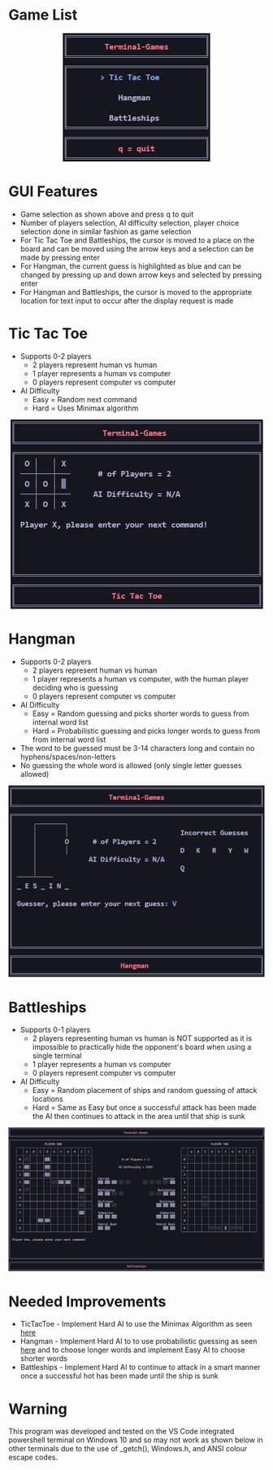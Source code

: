 # Game List
<p align="center">
 <img src="screenshots/Main%20Game%20Display.png">
</p>

# GUI Features
* Game selection as shown above and press q to quit
* Number of players selection, AI difficulty selection, player choice selection done in similar fashion as game selection
* For Tic Tac Toe and Battleships, the cursor is moved to a place on the board and can be moved using the arrow keys and a selection can be made by pressing enter
* For Hangman, the current guess is highlighted as blue and can be changed by pressing up and down arrow keys and selected by pressing enter
* For Hangman and Battleships, the cursor is moved to the appropriate location for text input to occur after the display request is made

# Tic Tac Toe
* Supports 0-2 players
  * 2 players represent human vs human
  * 1 player represents a human vs computer
  * 0 players represent computer vs computer
* AI Difficulty
  * Easy = Random next command
  * Hard = Uses Minimax algorithm

<p align="center">
 <img src="screenshots/TicTacToe%20Playing.png">
</p>

# Hangman
* Supports 0-2 players
  * 2 players represent human vs human
  * 1 player represents a human vs computer, with the human player deciding who is guessing
  * 0 players represent computer vs computer
* AI Difficulty
  * Easy = Random guessing and picks shorter words to guess from internal word list
  * Hard = Probabilistic guessing and picks longer words to guess from from internal word list
* The word to be guessed must be 3-14 characters long and contain no hyphens/spaces/non-letters
* No guessing the whole word is allowed (only single letter guesses allowed)

<p align="center">
 <img src="screenshots/Hangman%20Playing.png">
</p>

# Battleships
* Supports 0-1 players
  * 2 players representing human vs human is NOT supported as it is impossible to practically hide the opponent's board when using a single terminal
  * 1 player represents a human vs computer
  * 0 players represent computer vs computer
* AI Difficulty
  * Easy = Random placement of ships and random guessing of attack locations
  * Hard = Same as Easy but once a successful attack has been made the AI then continues to attack in the area until that ship is sunk

<p align="center">
 <img src="screenshots/Battleships%20Playing.png">
</p>

# Needed Improvements
* TicTacToe - Implement Hard AI to use the Minimax Algorithm as seen [here](!https://www.geeksforgeeks.org/minimax-algorithm-in-game-theory-set-1-introduction/)
* Hangman - Implement Hard AI to to use probabilistic guessing as seen [here](!https://www.datagenetics.com/blog/april12012/) and to choose longer words and implement Easy AI to choose shorter words
* Battleships - Implement Hard AI to continue to attack in a smart manner once a successful hot has been made until the ship is sunk

# Warning
This program was developed and tested on the VS Code integrated powershell terminal on Windows 10 and so may not work as shown below in other terminals due to the use of _getch(), Windows.h, and ANSI colour escape codes.